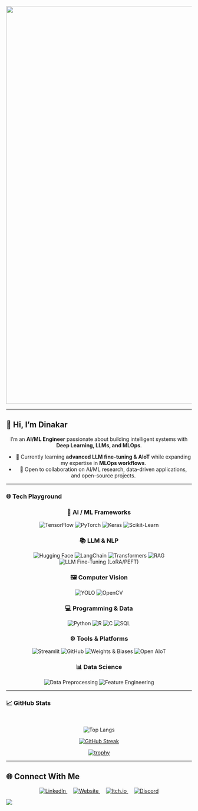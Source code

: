 <div align="center">

  <a href="https://github.com/Dinakar-22">
    <img src="https://cdn.discordapp.com/attachments/1419231671923900466/1419231713510555749/mario-super-mario.gif?ex=68d10208&is=68cfb088&hm=829a0c1229c0692498ea211e9dd5a7ebbb264287b7452972b97d935b7bb34b99&" 
         alt="MasterHead" width="1920" height="1080"/>
  </a>

</div>

---
## 👋 Hi, I’m Dinakar 
<dev align="center">

I’m an **AI/ML Engineer** passionate about building intelligent systems with **Deep Learning, LLMs, and MLOps**.  

* 🌱 Currently learning **advanced LLM fine-tuning & AIoT** while expanding my expertise in **MLOps workflows**.  
* 🚀 Open to collaboration on AI/ML research, data-driven applications, and open-source projects.

</dev>

---


### 🌐 Tech Playground  

<div align="center">
  

### 🤖 AI / ML Frameworks  
![TensorFlow](https://img.shields.io/badge/TensorFlow-FF6F00?style=for-the-badge&logo=tensorflow&logoColor=white)
![PyTorch](https://img.shields.io/badge/PyTorch-EE4C2C?style=for-the-badge&logo=pytorch&logoColor=white)
![Keras](https://img.shields.io/badge/Keras-D00000?style=for-the-badge&logo=keras&logoColor=white)
![Scikit-Learn](https://img.shields.io/badge/Scikit--Learn-F7931E?style=for-the-badge&logo=scikit-learn&logoColor=white)


### 📚 LLM & NLP  
![Hugging Face](https://img.shields.io/badge/Hugging%20Face-FFD21E?style=for-the-badge&logo=huggingface&logoColor=black)
![LangChain](https://img.shields.io/badge/LangChain-0B5FFF?style=for-the-badge&logoColor=white)
![Transformers](https://img.shields.io/badge/Transformers-FF9E0F?style=for-the-badge&logoColor=white)
![RAG](https://img.shields.io/badge/RAG-1E90FF?style=for-the-badge&logoColor=white)
![LLM Fine-Tuning (LoRA/PEFT)](https://img.shields.io/badge/LoRA%2FPEFT-800080?style=for-the-badge&logoColor=white)


### 🖼️ Computer Vision  
![YOLO](https://img.shields.io/badge/YOLO-00FFFF?style=for-the-badge&logoColor=black)
![OpenCV](https://img.shields.io/badge/OpenCV-5C3EE8?style=for-the-badge&logo=opencv&logoColor=white)


### 💻 Programming & Data  
![Python](https://img.shields.io/badge/Python-3776AB?style=for-the-badge&logo=python&logoColor=white)
![R](https://img.shields.io/badge/R-276DC3?style=for-the-badge&logo=r&logoColor=white)
![C](https://img.shields.io/badge/C-00599C?style=for-the-badge&logo=c&logoColor=white)
![SQL](https://img.shields.io/badge/SQL-336791?style=for-the-badge&logo=postgresql&logoColor=white)


### ⚙️ Tools & Platforms  
![Streamlit](https://img.shields.io/badge/Streamlit-FF4B4B?style=for-the-badge&logo=streamlit&logoColor=white)
![GitHub](https://img.shields.io/badge/GitHub-181717?style=for-the-badge&logo=github&logoColor=white)
![Weights & Biases](https://img.shields.io/badge/Weights%20%26%20Biases-FFBE00?style=for-the-badge&logo=weightsandbiases&logoColor=black)
![Open AIoT](https://img.shields.io/badge/Open%20AIoT-008000?style=for-the-badge&logoColor=white)


### 📊 Data Science  
![Data Preprocessing](https://img.shields.io/badge/Data%20Preprocessing-FF69B4?style=for-the-badge&logoColor=white)
![Feature Engineering](https://img.shields.io/badge/Feature%20Engineering-8A2BE2?style=for-the-badge&logoColor=white)

</div>

---

### 📈 GitHub Stats 
<br>

<div align="center">

  ![Top Langs](https://github-readme-stats.vercel.app/api/top-langs/?username=Dinakar-22&hide_progress=true)
  
  [![GitHub Streak](https://github-readme-streak-stats.herokuapp.com?user=Dinakar-22&theme=dark)](https://git.io/streak-stats)

  [![trophy](https://github-profile-trophy.vercel.app/?username=Dinakar-22&theme=onedark)](https://github.com/ryo-ma/github-profile-trophy)
  
</div>

---

## 🌐 Connect With Me  

<div align="center">

  <a href="https://www.linkedin.com/in/dinakar-sethuraman-0a79b0219/" target="_blank">
    <img src="https://img.shields.io/badge/LinkedIn-0A66C2?style=for-the-badge&logo=linkedin&logoColor=white" alt="LinkedIn"/>
  </a>
   &nbsp;&nbsp;&nbsp;
  <a href="https://dinakar-aiml-portfolio.netlify.app/" target="_blank">
    <img src="https://img.shields.io/badge/Website-000000?style=for-the-badge&logo=About.me&logoColor=white" alt="Website"/>
  </a>
  &nbsp;&nbsp;&nbsp;
  <a href="https://gvt22.itch.io/" target="_blank">
    <img src="https://img.shields.io/badge/Itch.io-FA5C5C?style=for-the-badge&logo=itchdotio&logoColor=white" alt="Itch.io"/>
  </a>
  &nbsp;&nbsp;&nbsp;
  <a href="https://discordapp.com/users/399483962549993472" target="_blank">
    <img src="https://img.shields.io/badge/Discord-5865F2?style=for-the-badge&logo=discord&logoColor=white" alt="Discord"/>
  </a>
 
</div>


![](https://komarev.com/ghpvc/?username=Dinakar-22)
